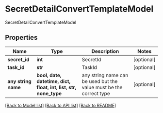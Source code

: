 # SecretDetailConvertTemplateModel

SecretDetailConvertTemplateModel

## Properties
Name | Type | Description | Notes
------------ | ------------- | ------------- | -------------
**secret_id** | **int** | SecretId | [optional] 
**task_id** | **str** | TaskId | [optional] 
**any string name** | **bool, date, datetime, dict, float, int, list, str, none_type** | any string name can be used but the value must be the correct type | [optional]

[[Back to Model list]](../README.md#documentation-for-models) [[Back to API list]](../README.md#documentation-for-api-endpoints) [[Back to README]](../README.md)


